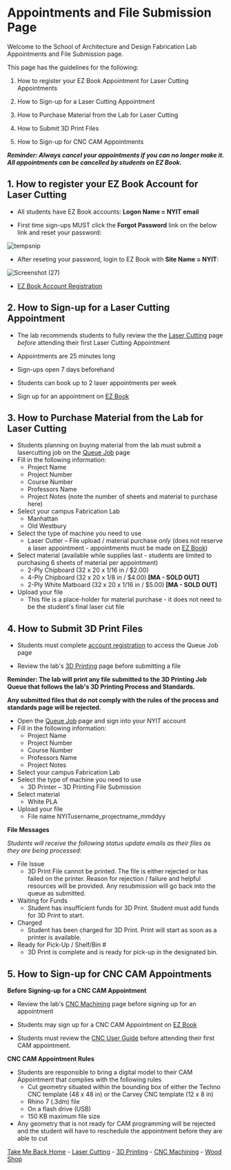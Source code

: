 # Appointments and File Submission Page

Welcome to the School of Architecture and Design Fabrication Lab Appointments and File Submission page. 

This page has the guidelines for the following: 

1. How to register your EZ Book Appointment for Laser Cutting Appointments
   
2. How to Sign-up for a Laser Cutting Appointment
   
3. How to Purchase Material from the Lab for Laser Cutting
   
4. How to Submit 3D Print Files
   
5. How to Sign-up for CNC CAM Appointments

***Reminder: Always cancel your appointments if you can no longer make it. All appointments can be cancelled by students on EZ Book.***



## 1. How to register your EZ Book Account for Laser Cutting

* All students have EZ Book accounts: **Logon Name = NYIT email**
  
* First time sign-ups MUST click the **Forgot Password** link on the below link and reset your password:

 ![tempsnip](https://github.com/user-attachments/assets/a95634f1-71b4-4703-9047-c5b3157b8628)

* After reseting your password, login to EZ Book with **Site Name = NYIT**:
   
![Screenshot (27)](https://github.com/user-attachments/assets/972c1d46-26ba-4b8b-9534-fb29fe97705c)


* [EZ Book Account Registration](https://new.ezbook.com/NYIT)


## 2. How to Sign-up for a Laser Cutting Appointment

* The lab recommends students to fully review the the [Laser Cutting](https://digitalfabricationlab-nyit-soad.github.io/resources/LaserCutters/) page *before* attending their first Laser Cutting Appointment

* Appointments are 25 minutes long
  
* Sign-ups open 7 days beforehand
  
* Students can book up to 2 laser appointments per week
  
* Sign up for an appointment on [EZ Book](https://new.ezbook.com/NYIT)

## 3. How to Purchase Material from the Lab for Laser Cutting

* Students planning on buying material from the lab must submit a lasercutting job on the [Queue Job](https://www.nyit.edu/architecture/fabrication_labs/queue_job) page
* Fill in the following information: 
  * Project Name
  * Project Number
  * Course Number
  * Professors Name
  * Project Notes (note the number of sheets and material to purchase here)
* Select your campus Fabrication Lab
  * Manhattan
  * Old Westbury
* Select the type of machine you need to use 
  * Laser Cutter – File upload / material purchase *only* (does not reserve a laser appointment - appointments must be made on [EZ Book](https://new.ezbook.com/NYIT))
* Select material (available while supplies last - students are limited to purchasing 6 sheets of material per appointment)
  * 2-Ply Chipboard (32 x 20 x 1/16 in / $2.00)
  * 4-Ply Chipboard (32 x 20 x 1/8 in / $4.00) **[MA - SOLD OUT]**
  * 2-Ply White Matboard (32 x 20 x 1/16 in / $5.00) **[MA - SOLD OUT]**
* Upload your file
  * This file is a place-holder for material purchase - it does not need to be the student's final laser cut file   
    
## 4. How to Submit 3D Print Files

* Students must complete [account registration](https://www.nyit.edu/architecture/fabrication_labs/account_registration) to access the Queue Job page

* Review the lab's [3D Printing](https://digitalfabricationlab-nyit-soad.github.io/resources/3Dprinters/) page before submitting a file
  
**Reminder: The lab will print any file submitted to the 3D Printing Job Queue that follows the lab's 3D Printing Process and Standards.**

**Any submitted files that do not comply with the rules of the process and standards page will be rejected.**
    
* Open the [Queue Job](https://www.nyit.edu/architecture/fabrication_labs/queue_job) page and sign into your NYIT account
* Fill in the following information: 
  * Project Name
  * Project Number
  * Course Number
  * Professors Name
  * Project Notes
* Select your campus Fabrication Lab
* Select the type of machine you need to use 
  * 3D Printer – 3D Printing File Submission 
* Select material 
  * White PLA
* Upload your file
  * File name NYITusername_projectname_mmddyy
  
**File Messages**

*Students will receive the following status update emails as their files as they are being processed:*

* File Issue
  * 3D Print File cannot be printed. The file is either rejected or has failed on the printer. Reason for rejection / failure and helpful resources will be provided. Any resubmission will go back into the queue as submitted.
* Waiting for Funds
  * Student has insufficient funds for 3D Print. Student must add funds for 3D Print to start. 
* Charged
  * Student has been charged for 3D Print. Print will start as soon as a printer is available.
* Ready for Pick-Up / Shelf/Bin #
  * 3D Print is complete and is ready for pick-up in the designated bin.

## 5. How to Sign-up for CNC CAM Appointments

**Before Signing-up for a CNC CAM Appointment**

* Review the lab's [CNC Machining](https://digitalfabricationlab-nyit-soad.github.io/resources/CNCmills/) page before signing up for an appointment
  
* Students may sign up for a CNC CAM Appointment on [EZ Book](https://new.ezbook.com/NYIT)

* Students must review the [CNC User Guide](https://digitalfabricationlab-nyit-soad.github.io/resources/UserGuides/CNCmills) before attending their first CAM appointment.

**CNC CAM Appointment Rules**
* Students are responsible to bring a digital model to their CAM Appointment that complies with the following rules
  * Cut geometry situated within the bounding box of either the Techno CNC template (48 x 48 in) or the Carvey CNC template (12 x 8 in)
  * Rhino 7 (.3dm) file
  * On a flash drive (USB)
  * 150 KB maximum file size
* Any geometry that is not ready for CAM programming will be rejected and the student will have to reschedule the appointment before they are able to cut


[Take Me Back Home](https://digitalfabricationlab-nyit-soad.github.io/resources/) - [Laser Cutting](https://digitalfabricationlab-nyit-soad.github.io/resources/LaserCutters/) - [3D Printing](https://digitalfabricationlab-nyit-soad.github.io/resources/3Dprinters/) - [CNC Machining](https://digitalfabricationlab-nyit-soad.github.io/resources/CNCmills/) - [Wood Shop](https://digitalfabricationlab-nyit-soad.github.io/resources/ShopTools/)
